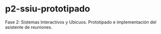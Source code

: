# p2-ssiu-prototipado
Fase 2: Sistemas Interactivos y Ubicuos. Prototipado e implementación del asistente de reuniones.
